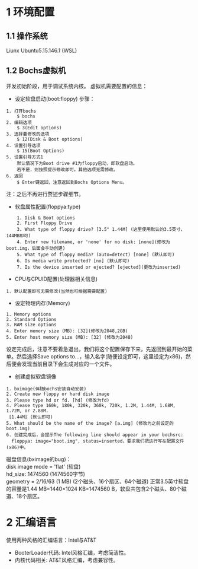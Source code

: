 # 1 环境配置
## 1.1 操作系统
Liunx Ubuntu5.15.146.1 (WSL)
## 1.2 Bochs虚拟机
开发初始阶段，用于调试系统内核。
虚拟机需要配置的信息：

- 设定软盘启动(boot:floppy)
步骤：
```
1. 打开bochs
    $ bochs
2. 编辑选项
    $ 3(Edit options)
3. 选择要修改的选项
    $ 12(Disk & Boot options)
4. 设置引导选项
    $ 15(Boot Options)
5. 设置引导方式1
    默认情况下为Boot drive #1为floppy启动，即软盘启动。
    若不是，则按照提示修改即可。其他选项无需修改。
6. 返回
    $ Enter键返回，注意返回到Bochs Options Menu。
```

注：之后不再进行赘述步骤细节。
- 软盘属性配置(floppya:type)
```
    1. Disk & Boot options
    2. First Floppy Drive
    3. What type of floppy drive? [3.5" 1.44M] (这里使用默认的3.5英寸，144MB即可)
    4. Enter new filename, or 'none' for no disk: [none](修改为boot.img，后面会手动创建)
    5. What type of floppy media? (auto=detect) [none] (默认即可)
    6. Is media write protected? [no] (默认即可)
    7. Is the device inserted or ejected? [ejected](更改为inserted)
```

- CPU与CPUID配置(处理器相关信息)
```
1. 默认配置即可无需修改(当然也可根据需要配置)
```

- 设定物理内存(Memory)
```
1. Memory options
2. Standard Options
3. RAM size options
4. Enter memory size (MB): [32](修改为2048,2GB)
5. Enter host memory size (MB): [32] (修改为2048)
```
设定完成后，注意不要着急退出，我们将这个配置保存下来，先返回到最开始的菜单。然后选择Save options to...，输入名字(随便设定即可，这里设定为x86)，然后便会发现当前目录下会生成对应的一个文件。

- 创建虚拟软盘镜像
```
1. bximage(伴随bochs安装自动安装)
2. Create new floppy or hard disk image
3. Please type hd or fd. [hd] (修改为fd)
4. Please type 160k, 180k, 320k, 360k, 720k, 1.2M, 1.44M, 1.68M, 1.72M, or 2.88M.
 [1.44M] (默认即可)
5. What should be the name of the image? [a.img] (修改为之前设定的boot.img)
6. 创建完成后，会提示The following line should appear in your bochsrc:
  floppya: image="boot.img", status=inserted，要求我们把这行写在配置文件(x86)中。
```
磁盘信息(bximage的bug)：  
disk image mode = 'flat'  (软盘)  
hd_size: 1474560          (1474560字节)  
geometry = 2/16/63 (1 MB) (2个磁头、16个扇区、64个磁道) 
正常3.5英寸软盘的容量是1.44 MB=1440×1024 KB=1474560 B，软盘共包含2个磁头、80个磁道、18个扇区。

# 2 汇编语言
使用两种风格的汇编语言：Intel与AT&T
- BooterLoader代码: Intel风格汇编，考虑简洁性。
- 内核代码相关: AT&T风格汇编，考虑兼容性。



